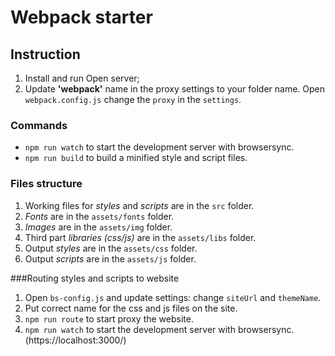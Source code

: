 # Webpack starter

## Instruction
1. Install and run Open server;
2. Update **'webpack'** name in the proxy settings to your folder name. Open `webpack.config.js` change the `proxy` in the `settings`.

### Commands
- `npm run watch` to start the development server with browsersync.
- `npm run build` to build a minified style and script files.

### Files structure
1. Working files for _styles_ and _scripts_ are in the `src` folder.
2. _Fonts_ are in the `assets/fonts` folder.
3. _Images_ are in the `assets/img` folder.
4. Third part _libraries (css/js)_ are in the `assets/libs` folder.
5. Output _styles_ are in the `assets/css` folder. 
6. Output _scripts_ are in the `assets/js` folder.

###Routing styles and scripts to website
1. Open `bs-config.js` and update settings: change `siteUrl` and `themeName`.
2. Put correct name for the css and js files on the site.
3. `npm run route` to start proxy the website.
4. `npm run watch` to start the development server with browsersync. (https://localhost:3000/)
